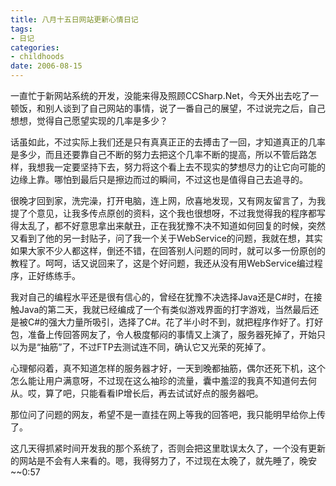 ```yaml
---
title: 八月十五日网站更新心情日记
tags:
- 日记
categories:
- childhoods
date: 2006-08-15
---
```


一直忙于新网站系统的开发，没能来得及照顾CCSharp.Net，今天外出去吃了一顿饭，和别人谈到了自己网站的事情，说了一番自己的展望，不过说完之后，自己想想，觉得自己愿望实现的几率是多少？

话虽如此，不过实际上我们还是只有真真正正的去搏击了一回，才知道真正的几率是多少，而且还要靠自己不断的努力去把这个几率不断的提高，所以不管后路怎样，我想我一定要坚持下去，努力将这个看上去不现实的梦想尽力的让它向可能的边缘上靠。哪怕到最后只是擦边而过的瞬间，不过这也是值得自己去追寻的。

很晚才回到家，洗完澡，打开电脑，连上网，欣喜地发现，又有网友留言了，为我提了个意见，让我多传点原创的资料，这个我也很想呀，不过我觉得我的程序都写得太乱了，都不好意思拿出来献丑，正在我犹豫不决不知道如何回复的时候，突然又看到了他的另一封贴子，问了我一个关于WebService的问题，我就在想，其实如果大家不少人都这样，倒还不错，在回答别人问题的同时，就可以多一份原创的教程了。呵呵，话又说回来了，这是个好问题，我还从没有用WebService编过程序，正好练练手。

我对自己的编程水平还是很有信心的，曾经在犹豫不决选择Java还是C#时，在接触Java的第二天，我就已经编成了一个有类似游戏界面的打字游戏，当然最后还是被C#的强大力量所吸引，选择了C#。花了半小时不到，就把程序作好了。打好包，准备上传回答网友了，令人极度郁闷的事情又上演了，服务器死掉了，开始只以为是“抽筋”了，不过FTP去测试连不同，确认它又光荣的死掉了。

心理郁闷着，真不知道怎样的服务器才好，一天到晚都抽筋，偶尔还死下机，这个怎么能让用户满意呀，不过现在这么袖珍的流量，囊中羞涩的我真不知道何去何从。哎，算了吧，只能看看IP增长后，再去试试好点的服务器吧。

那位问了问题的网友，希望不是一直挂在网上等我的回答吧，我只能明早给你上传了。

这几天得抓紧时间开发我的那个系统了，否则会把这里耽误太久了，一个没有更新的网站是不会有人来看的。嗯，我得努力了，不过现在太晚了，就先睡了，晚安~~0:57

